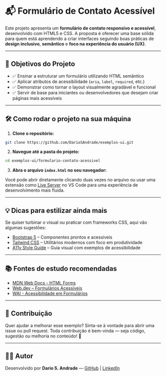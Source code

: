 # 📬 Formulário de Contato Acessível

Este projeto apresenta um **formulário de contato responsivo e acessível**, desenvolvido com HTML5 e CSS. A proposta é oferecer uma base sólida para quem está aprendendo a criar interfaces seguindo boas práticas de **design inclusivo**, **semântico** e **foco na experiência do usuário (UX)**.

---

## 🎯 Objetivos do Projeto

- ✅ Ensinar a estruturar um formulário utilizando HTML semântico
- ✅ Aplicar atributos de acessibilidade (`aria`, `label`, `required`, etc.)
- ✅ Demonstrar como tornar o layout visualmente agradável e funcional
- ✅ Servir de base para iniciantes ou desenvolvedores que desejam criar páginas mais acessíveis

---

## 🛠️ Como rodar o projeto na sua máquina

1. **Clone o repositório:**

```bash
git clone https://github.com/DarioSAndrade/exemplos-ui.git
```

2. **Navegue até a pasta do projeto:**

```bash
cd exemplos-ui/formulario-contato-acessivel
```

3. **Abra o arquivo `index.html` no seu navegador:**

Você pode abrir diretamente clicando duas vezes no arquivo ou usar uma extensão como [Live Server](https://marketplace.visualstudio.com/items?itemName=ritwickdey.LiveServer) no VS Code para uma experiência de desenvolvimento mais fluida.

---

## 💡 Dicas para estilizar ainda mais

Se quiser turbinar o visual ou praticar com frameworks CSS, aqui vão algumas sugestões:

- [Bootstrap 5](https://getbootstrap.com/docs/5.3/forms/overview/) – Componentes prontos e acessíveis
- [Tailwind CSS](https://tailwindcss.com/docs/forms) – Utilitários modernos com foco em produtividade
- [A11y Style Guide](https://a11y-style-guide.com/) – Guia visual com exemplos de acessibilidade

---

## 📚 Fontes de estudo recomendadas

- [MDN Web Docs - HTML Forms](https://developer.mozilla.org/pt-BR/docs/Learn/Forms)
- [Web.dev – Formulários Acessíveis](https://web.dev/articles/forms?hl=pt-br)
- [WAI - Acessibilidade em Formulários](https://www.w3.org/WAI/tutorials/forms/)

---

## 🤝 Contribuição

Quer ajudar a melhorar esse exemplo? Sinta-se à vontade para abrir uma issue ou pull request. Toda contribuição é bem-vinda — seja código, sugestão ou melhoria no conteúdo! 🚀

---

## 👨‍💻 Autor

Desenvolvido por **Dario S. Andrade** — [GitHub](https://github.com/DarioSAndrade) | [LinkedIn](https://www.linkedin.com/in/dariosandrade)
